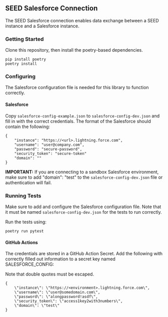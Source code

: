 ## SEED Salesforce Connection

The SEED Salesforce connection enables data exchange between a SEED instance and a Salesforce instance.

### Getting Started

Clone this repository, then install the poetry-based dependencies.

```
pip install poetry
poetry install
```

### Configuring

The Salesforce configuration file is needed for this library to function correctly.

#### Salesforce

Copy `salesforce-config-example.json` to `salesforce-config-dev.json` and fill
in with the correct credentials. The format of the Salesforce should contain the following:

```
{
    "instance": "https://<url>.lightning.force.com",
    "username": "user@company.com",
    "password": "secure-password",
    "security_token": "secure-token"
    "domain": ""
}
```

**IMPORTANT:** If you are connecting to a sandbox Salesforce environment, make sure to add "domain": "test" to the `salesforce-config-dev.json` file or authentication will fail.

### Running Tests

Make sure to add and configure the Salesforce configuration file. Note that it must be named `salesforce-config-dev.json` for the tests to run correctly.

Run the tests using:

```
poetry run pytest
```

#### GitHub Actions

The credentials are stored in a GitHub Action Secret. Add the following with correctly filled out information to a secret key named SALESFORCE_CONFIG:

Note that double quotes must be escaped.

```
{
    \"instance\": \"https://<environment>.lightning.force.com\",
    \"username\": \"user@somedomain.com\",
    \"password\": \"alongpassword!asdf\",
    \"security_token\": \"access1key2with3numbers\",
    \"domain\": \"test\"
}
```

